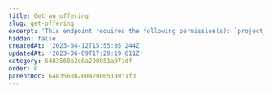 ```yaml
---
title: Get an offering
slug: get-offering
excerpt: 'This endpoint requires the following permission(s): `project_configuration:offerings:read`.'
hidden: false
createdAt: '2023-04-12T15:55:05.244Z'
updatedAt: '2023-06-09T17:29:19.611Z'
category: 6483560b2e0a290051a971df
order: 0
parentDoc: 6483560b2e0a290051a971f3
---
```

